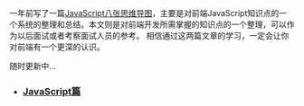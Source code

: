 一年前写了一篇[JavaScript八张思维导图](https://juejin.im/post/5a6e881af265da3e2f0134e3)，主要是对前端JavaScript知识点的一个系统的整理和总结。本文则是对前端开发所需掌握的知识点的一个整理，可以作为以后面试或者考察面试人员的参考。
相信通过这两篇文章的学习，一定会让你对前端有一个更深的认识。

随时更新中...

- ### [JavaScript篇](https://github.com/lidaguang1989/frontent-interview/blob/master/javascript.md)
